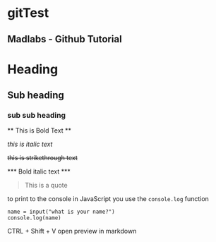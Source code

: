 # gitTest
## Madlabs - Github Tutorial

# Heading
## Sub heading
### sub sub heading


** This is Bold Text **

*this is italic text*

~~this is strikethrough text~~

*** Bold italic text ***

> This is a quote

to print to the console in JavaScript you use the `console.log` function

```
name = input("what is your name?")
console.log(name)

```

CTRL + Shift + V open preview in markdown
